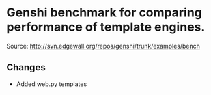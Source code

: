 # Genshi benchmark for comparing performance of template engines.

Source: http://svn.edgewall.org/repos/genshi/trunk/examples/bench

## Changes

* Added web.py templates
